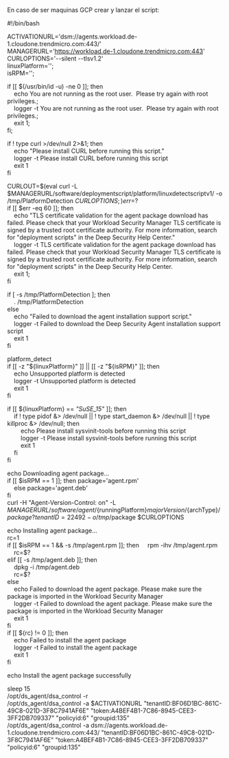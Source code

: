 En caso de ser maquinas GCP crear y lanzar el script:

#!/bin/bash

ACTIVATIONURL='dsm://agents.workload.de-1.cloudone.trendmicro.com:443/'  
MANAGERURL='https://workload.de-1.cloudone.trendmicro.com:443'  
CURLOPTIONS='--silent --tlsv1.2'  
linuxPlatform='';  
isRPM='';

if [[ $(/usr/bin/id -u) -ne 0 ]]; then  
    echo You are not running as the root user.  Please try again with root privileges.;  
    logger -t You are not running as the root user.  Please try again with root privileges.;  
    exit 1;  
fi;

if ! type curl >/dev/null 2>&1; then  
    echo "Please install CURL before running this script."  
    logger -t Please install CURL before running this script  
    exit 1  
fi

CURLOUT=$(eval curl -L $MANAGERURL/software/deploymentscript/platform/linuxdetectscriptv1/ -o /tmp/PlatformDetection $CURLOPTIONS;)  
err=$?  
if [[ $err -eq 60 ]]; then  
    echo "TLS certificate validation for the agent package download has failed. Please check that your Workload Security Manager TLS certificate is signed by a trusted root certificate authority. For more information, search for \"deployment scripts\" in the Deep Security Help Center."  
    logger -t TLS certificate validation for the agent package download has failed. Please check that your Workload Security Manager TLS certificate is signed by a trusted root certificate authority. For more information, search for \"deployment scripts\" in the Deep Security Help Center.  
    exit 1;  
fi

if [ -s /tmp/PlatformDetection ]; then  
    . /tmp/PlatformDetection  
else  
    echo "Failed to download the agent installation support script."  
    logger -t Failed to download the Deep Security Agent installation support script  
    exit 1  
fi

platform_detect  
if [[ -z "${linuxPlatform}" ]] || [[ -z "${isRPM}" ]]; then  
    echo Unsupported platform is detected  
    logger -t Unsupported platform is detected  
    exit 1  
fi

if [[ ${linuxPlatform} == *"SuSE_15"* ]]; then  
    if ! type pidof &> /dev/null || ! type start_daemon &> /dev/null || ! type killproc &> /dev/null; then  
        echo Please install sysvinit-tools before running this script  
        logger -t Please install sysvinit-tools before running this script  
        exit 1  
    fi  
fi

echo Downloading agent package...  
if [[ $isRPM == 1 ]]; then package='agent.rpm'  
    else package='agent.deb'  
fi  
curl -H "Agent-Version-Control: on" -L $MANAGERURL/software/agent/${runningPlatform}${majorVersion}/${archType}/$package?tenantID=22492 -o /tmp/$package $CURLOPTIONS

echo Installing agent package...  
rc=1  
if [[ $isRPM == 1 && -s /tmp/agent.rpm ]]; then  
    rpm -ihv /tmp/agent.rpm  
    rc=$?  
elif [[ -s /tmp/agent.deb ]]; then  
    dpkg -i /tmp/agent.deb  
    rc=$?  
else  
    echo Failed to download the agent package. Please make sure the package is imported in the Workload Security Manager  
    logger -t Failed to download the agent package. Please make sure the package is imported in the Workload Security Manager  
    exit 1  
fi  
if [[ ${rc} != 0 ]]; then  
    echo Failed to install the agent package  
    logger -t Failed to install the agent package  
    exit 1  
fi

echo Install the agent package successfully

sleep 15  
/opt/ds_agent/dsa_control -r  
/opt/ds_agent/dsa_control -a $ACTIVATIONURL "tenantID:BF06D1BC-861C-49C8-021D-3F8C7941AF6E" "token:A4BEF4B1-7C86-8945-CEE3-3FF2DB709337" "policyid:6" "groupid:135"  
/opt/ds_agent/dsa_control -a dsm://agents.workload.de-1.cloudone.trendmicro.com:443/ "tenantID:BF06D1BC-861C-49C8-021D-3F8C7941AF6E" "token:A4BEF4B1-7C86-8945-CEE3-3FF2DB709337" "policyid:6" "groupid:135"